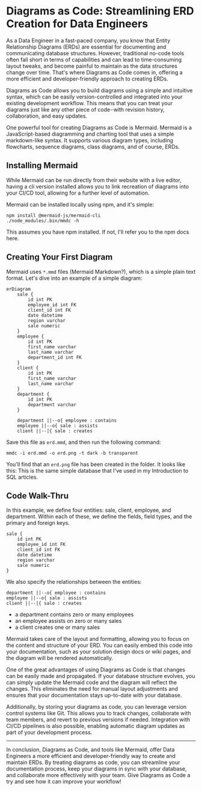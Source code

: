 # Diagrams as Code: Streamlining ERD Creation for Data Engineers
As a Data Engineer in a fast-paced company, you know that Entity Relationship Diagrams (ERDs) are essential for documenting and communicating database structures. However, traditional no-code tools often fall short in terms of capabilities and can lead to time-consuming layout tweaks, and become painful to maintain as the data structures change over time. That's where Diagrams as Code comes in, offering a more efficient and developer-friendly approach to creating ERDs.

Diagrams as Code allows you to build diagrams using a simple and intuitive syntax, which can be easily version-controlled and integrated into your existing development workflow. This means that you can treat your diagrams just like any other piece of code - with revision history, collaboration, and easy updates.

One powerful tool for creating Diagrams as Code is Mermaid. Mermaid is a JavaScript-based diagramming and charting tool that uses a simple markdown-like syntax. It supports various diagram types, including flowcharts, sequence diagrams, class diagrams, and of course, ERDs.

## Installing Mermaid
While Mermaid can be run directly from their website with a live editor, having a cli version installed allows you to link recreation of diagrams into your CI/CD tool, allowing for a further level of automation.

Mermaid can be installed locally using npm, and it's simple:
```
npm install @mermaid-js/mermaid-cli
./node_modules/.bin/mmdc -h
```

This assumes you have npm installed. If not, I'll refer you to the npm docs here.

## Creating Your First Diagram
Mermaid uses `*.mmd` files (Mermaid Markdown?), which is a simple plain text format. Let's dive into an example of a simple diagram:
```
erDiagram
    sale {
        id int PK
        employee_id int FK
        client_id int FK
        date datetime
        region varchar
        sale numeric
    }
    employee {
        id int PK
        first_name varchar
        last_name varchar
        department_id int FK
    }
    client {
        id int PK
        first_name varchar
        last_name varchar
    }
    department {
        id int PK
        department varchar
    }

    department ||--o{ employee : contains
    employee ||--o{ sale : assists
    client ||--|{ sale : creates
```

Save this file as `erd.mmd`, and then run the following command:
```
mmdc -i erd.mmd -o erd.png -t dark -b transparent
```
You'll find that an `erd.png` file has been created in the folder. It looks like this:
This is the same simple database that I've used in my Introduction to SQL articles.

## Code Walk-Thru
In this example, we define four entities: sale, client, employee, and department. Within each of these, we define the fields, field types, and the primary and foreign keys.
```
sale {
    id int PK
    employee_id int FK
    client_id int FK
    date datetime
    region varchar
    sale numeric
}
```
We also specify the relationships between the entities:
```
department ||--o{ employee : contains
employee ||--o{ sale : assists
client ||--|{ sale : creates
```
- a department contains zero or many employees
- an employee assists on zero or many sales
- a client creates one or many sales

Mermaid takes care of the layout and formatting, allowing you to focus on the content and structure of your ERD. You can easily embed this code into your documentation, such as your solution design docs or wiki pages, and the diagram will be rendered automatically.

One of the great advantages of using Diagrams as Code is that changes can be easily made and propagated. If your database structure evolves, you can simply update the Mermaid code and the diagram will reflect the changes. This eliminates the need for manual layout adjustments and ensures that your documentation stays up-to-date with your database.

Additionally, by storing your diagrams as code, you can leverage version control systems like Git. This allows you to track changes, collaborate with team members, and revert to previous versions if needed. Integration with CI/CD pipelines is also possible, enabling automatic diagram updates as part of your development process.

---

In conclusion, Diagrams as Code, and tools like Mermaid, offer Data Engineers a more efficient and developer-friendly way to create and maintain ERDs. By treating diagrams as code, you can streamline your documentation process, keep your diagrams in sync with your database, and collaborate more effectively with your team. Give Diagrams as Code a try and see how it can improve your workflow!
